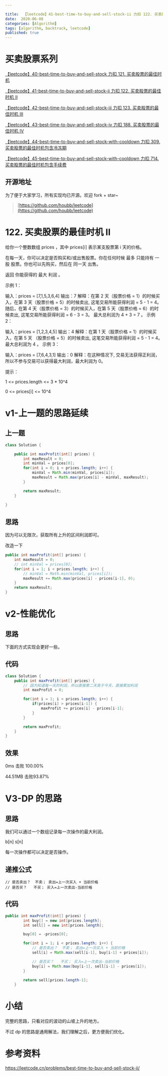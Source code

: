 ```yaml
---

title:  【leetcode】41-best-time-to-buy-and-sell-stock-ii 力扣 122. 买卖股票的最佳时机 II
date:  2020-06-08
categories: [Algorithm]
tags: [algorithm, backtrack, leetcode]
published: true
---
```


# 买卖股票系列

[【leetcode】40-best-time-to-buy-and-sell-stock 力扣 121. 买卖股票的最佳时机](https://houbb.github.io/2020/06/08/algorithm-020-leetcode-40-leetcode-121-best-time-to-buy-and-sell-stock)

[【leetcode】41-best-time-to-buy-and-sell-stock-ii 力扣 122. 买卖股票的最佳时机 II](https://houbb.github.io/2020/06/08/algorithm-020-leetcode-41-leetcode-122-best-time-to-buy-and-sell-stock-ii)

[【leetcode】42-best-time-to-buy-and-sell-stock-iii 力扣 123. 买卖股票的最佳时机 III](https://houbb.github.io/2020/06/08/algorithm-020-leetcode-42-leetcode-123-best-time-to-buy-and-sell-stock-iii)

[【leetcode】43-best-time-to-buy-and-sell-stock-iv 力扣 188. 买卖股票的最佳时机 IV](https://houbb.github.io/2020/06/08/algorithm-020-leetcode-43-leetcode-188-best-time-to-buy-and-sell-stock-iv)

[【leetcode】44-best-time-to-buy-and-sell-stock-with-cooldown 力扣 309. 买卖股票的最佳时机包含冷冻期](https://houbb.github.io/2020/06/08/algorithm-020-leetcode-44-leetcode-309-best-time-to-buy-and-sell-stock-with-cooldown)

[【leetcode】45-best-time-to-buy-and-sell-stock-with-cooldown 力扣 714. 买卖股票的最佳时机包含手续费](https://houbb.github.io/2020/06/08/algorithm-020-leetcode-45-leetcode-714-best-time-to-buy-and-sell-stock-with-transaction-fee)

## 开源地址

为了便于大家学习，所有实现均已开源。欢迎 fork + star~

> [https://github.com/houbb/leetcode](https://github.com/houbb/leetcode)

# 122. 买卖股票的最佳时机 II

给你一个整数数组 prices ，其中 prices[i] 表示某支股票第 i 天的价格。

在每一天，你可以决定是否购买和/或出售股票。你在任何时候 最多 只能持有 一股 股票。你也可以先购买，然后在 同一天 出售。

返回 你能获得的 最大 利润 。

示例 1：

输入：prices = [7,1,5,3,6,4]
输出：7
解释：在第 2 天（股票价格 = 1）的时候买入，在第 3 天（股票价格 = 5）的时候卖出, 这笔交易所能获得利润 = 5 - 1 = 4。
随后，在第 4 天（股票价格 = 3）的时候买入，在第 5 天（股票价格 = 6）的时候卖出, 这笔交易所能获得利润 = 6 - 3 = 3。
最大总利润为 4 + 3 = 7 。
示例 2：

输入：prices = [1,2,3,4,5]
输出：4
解释：在第 1 天（股票价格 = 1）的时候买入，在第 5 天 （股票价格 = 5）的时候卖出, 这笔交易所能获得利润 = 5 - 1 = 4。
最大总利润为 4 。
示例 3：

输入：prices = [7,6,4,3,1]
输出：0
解释：在这种情况下, 交易无法获得正利润，所以不参与交易可以获得最大利润，最大利润为 0。
 

提示：

1 <= prices.length <= 3 * 10^4

0 <= prices[i] <= 10^4



# v1-上一题的思路延续

## 上一题

```java
class Solution {

    public int maxProfit(int[] prices) {
        int maxResult = 0;
        int minVal = prices[0];
        for(int i = 0; i < prices.length; i++) {
            minVal = Math.min(minVal, prices[i]);
            maxResult = Math.max(prices[i] - minVal, maxResult);
        }

        return maxResult;
    }
    
}
```

## 思路

因为可以无限次，获取所有上升的区间利润即可。

改造一下

```java
public int maxProfit(int[] prices) {
    int maxResult = 0;
    // int minVal = prices[0];
    for(int i = 1; i < prices.length; i++) {
        // minVal = Math.min(minVal, prices[i]);
        maxResult += Math.max(prices[i] - prices[i-1], 0);
    }
    return maxResult;
}
```

# v2-性能优化

## 思路

下面的方式实现会更好一些。

## 代码

```java
class Solution {
    public int maxProfit(int[] prices) {
        // 因为知道每一天的利润，所以直接第二天高于今天，直接累加利润
        int maxProfit = 0;

        for(int i = 1; i < prices.length; i++) {
            if(prices[i] > prices[i-1]) {
                maxProfit += prices[i] - prices[i-1];        
            }
        }

        return maxProfit;
    }
}
```

## 效果

0ms 击败 100.00%

44.51MB 击败93.87%

# V3-DP 的思路

## 思路

我们可以通过一个数组记录每一次操作的最大利润。

b[n] 
s[n]

每一次操作都可以决定是否操作。

## 递推公式

```
// 是否卖出？  不卖； 卖出=上一次买入 + 当前价格
// 是否买？   不买； 买入=上一次卖出-当前价格
```

## 代码

```java
public int maxProfit(int[] prices) {
        int buy[] = new int[prices.length];
        int sell[] = new int[prices.length];

        buy[0] = -prices[0];

        for(int i = 1; i < prices.length; i++) {
            // 是否卖出？  不卖； 卖出=上一次买入 + 当前价格
            sell[i] = Math.max(sell[i-1], buy[i-1] + prices[i]);

            // 是否买？   不买； 买入=上一次卖出-当前价格
            buy[i] = Math.max(buy[i-1], sell[i-1] - prices[i]);
        }

        return sell[prices.length-1];
    }
```

# 小结

完整的思路，只看对应的波动的山坡上升的地方。

不过 dp 的思路是通用解法，我们理解之后，更方便我们优化。

# 参考资料

https://leetcode.cn/problems/best-time-to-buy-and-sell-stock-ii/

